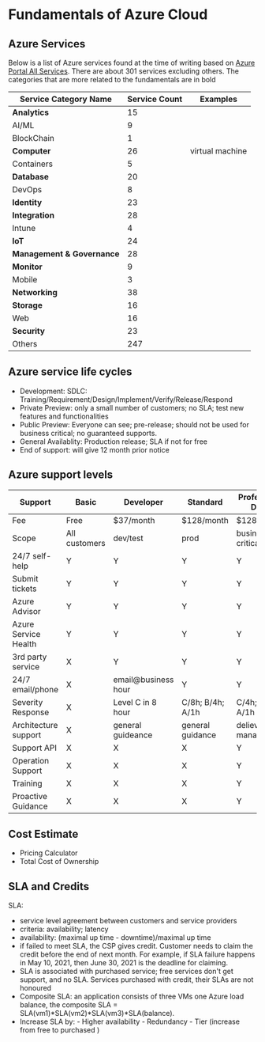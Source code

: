 # Fundamentals of Azure Cloud

## Azure Services

Below is a list of Azure services found at the time of writing based on [Azure Portal All Services](https://portal.azure.com/#allservices). There are about 301 services
excluding others. The categories that are more related to the fundamentals are in bold

 | Service Category Name | Service Count| Examples |
| --- | --- | --- |
| **Analytics**| 15 | |
|AI/ML|9||
| BlockChain | 1 ||
| **Computer** | 26 | virtual machine|
| Containers | 5 | |
| **Database** | 20 | |
|DevOps|8||
|**Identity**|23||
|**Integration**|28||
|Intune|4||
|**IoT**|24||
|**Management & Governance**|28||
|**Monitor**|9||
| Mobile | 3||
| **Networking** | 38 | |
| **Storage** | 16 ||
| Web | 16 | |
|**Security**|23||
|Others|247||


## Azure service life cycles

- Development: SDLC: Training/Requirement/Design/Implement/Verify/Release/Respond
- Private Preview: only a small number of customers; no SLA; test new features and functionalities
- Public Preview: Everyone can see; pre-release; should not be used for business critical; no guaranteed supports. 
- General Availablity: Production release; SLA if not for free
- End of support: will give 12 month prior notice

## Azure support levels

|Support | Basic |Developer|Standard|Professional Direct|
| --- | --- | --- |---|---|
|Fee| Free | $37/month|$128/month|$1280/month|
|Scope| All customers| dev/test | prod | business critical|
|24/7 self-help| Y | Y|Y|Y|
|Submit tickets| Y | Y |Y | Y|
|Azure Advisor | Y|Y|Y|Y|
|Azure Service Health|Y|Y|Y|Y|
|3rd party service|X|Y|Y|Y|
|24/7 email/phone|X|email@business hour|Y|Y|
|Severity Response|X|Level C in 8 hour |C/8h; B/4h; A/1h| C/4h; B/2h; A/1h|
|Architecture support|X|general guideance|general guidance | delievery manager help|
|Support API|X|X|X|Y|
|Operation Support|X|X|X|Y|
|Training|X|X|X|Y|
|Proactive Guidance|X|X|X|Y|

## Cost Estimate

- Pricing Calculator
- Total Cost of Ownership 

## SLA and Credits

SLA: 
  - service level agreement between customers and service providers
  - criteria: availability; latency
  - availability: (maximal up time - downtime)/maximal up time
  - if failed to meet SLA, the CSP gives credit. Customer needs to claim the credit before the end of next month. For example, if SLA failure happens
     in May 10, 2021, then June 30, 2021 is the deadline for claiming.
  - SLA is associated with purchased service; free services don't get support, and no SLA. Services purchased with credit, their SLAs are not honoured
  - Composite SLA: an application consists of three VMs one Azure load balance, the composite SLA = SLA(vm1)*SLA(vm2)*SLA(vm3)*SLA(balance). 
  - Increase SLA by: 
        - Higher availability
        - Redundancy
        - Tier (increase from free to purchased ) 
